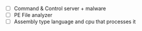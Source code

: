 - [ ] Command & Control server + malware
- [ ] PE File analyzer
- [ ] Assembly type language and cpu that processes it
